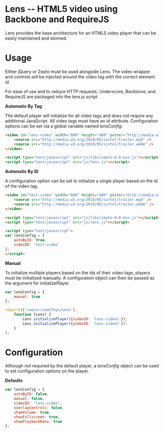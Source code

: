 # Lens -- HTML5 video using Backbone and RequireJS

Lens provides the base architecture for an HTML5 video player that can be easily maintained and skinned.

# Usage

Either jQuery or Zepto must be used alongside Lens. The video wrapper and controls will be injected around the video tag with the correct element id.

For ease of use and to reduce HTTP requests, Underscore, Backbone, and RequireJS are packaged into the lens.js script.

**Automatic By Tag**

The default player will initialize for all video tags and does not require any additional JavaScript. All video tags must have an id attribute. Configuration options can be set via a global variable named *lensConfig*.

``` html
<video id="lens-video" width="800" height="480" poster="http://media.w3.org/2010/05/sintel/poster.png">
	<source src="http://media.w3.org/2010/05/sintel/trailer.mp4" />
	<source src="http://media.w3.org/2010/05/sintel/trailer.webm" />
</video>

<script type="text/javascript" src="js/libs/zepto-0.8-min.js"></script>
<script type="text/javascript" src="js/lens.js"></script>
```

**Automatic By ID**

A configuration option can be set to initialize a single player based on the id of the video tag.

``` html
<video id="test-video" width="800" height="480" poster="http://media.w3.org/2010/05/sintel/poster.png">
	<source src="http://media.w3.org/2010/05/sintel/trailer.mp4" />
	<source src="http://media.w3.org/2010/05/sintel/trailer.webm" />
</video>

<script type="text/javascript" src="js/libs/zepto-0.8-min.js"></script>
<script type="text/javascript" src="js/lens.js"></script>

<script type="text/javascript">
var lensConfig = {
	autoByID: true,
	videoID: 'test-video'
};
</script>
```

**Manual**

To initialize multiple players based on the ids of their video tags, players must be initialized manually. A configuration object can then be passed as the argument for initializePlayer.

``` js
var lensConfig = {
	manual: true
};

require(['com/ericmatthys/Lens'],
	function (Lens) {
		Lens.initializePlayer({videoID: 'lens-video1'});
		Lens.initializePlayer({videoID: 'lens-video2'});
	}
);
```

# Configuration

Although not required by the default player, a *lensConfig* object can be used to set configuration options on the player.

**Defaults**

``` js
var lensConfig = {
	autoByID: false,
	manual: false,
	videoID: 'lens-video',
	overlayControls: false,
	showVolume: true,
	showFullscreen: true,
	showPlaybackRate: true
};
```